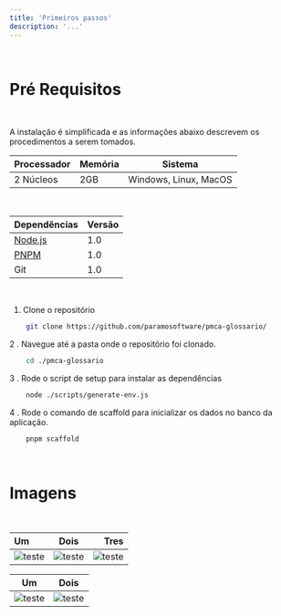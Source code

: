 ```yaml
---
title: 'Primeiros passos'
description: '...'
---
```



<br>

# Pré Requisitos
<br>

A instalação é simplificada e as informações abaixo descrevem os procedimentos a serem tomados.
<br>

| Processador | Memória | Sistema|
|- | - | - |
| 2 Núcleos| 2GB | Windows, Linux, MacOS |


<br> 

| Dependências  | Versão|
| -             |      -|
|  [Node.js](https://nodejs.org/en/download/)| 1.0 |
|  [PNPM](https://pnpm.io/)  |  1.0 |
|  Git    |  1.0 |

<br>

1. Clone o repositório

```bash
    git clone https://github.com/paramosoftware/pmca-glossario/
```

2 . Navegue até a pasta onde o repositório foi clonado.

```bash
    cd ./pmca-glossario
```

3 . Rode o script de setup para instalar as dependências

```bash
    node ./scripts/generate-env.js
```

4 . Rode o comando de scaffold para inicializar os dados no banco da aplicação.

```bash
    pnpm scaffold
```

<br>

# Imagens

<br>

| Um | Dois | Tres
| :---- |:---: | ---:
| ![teste](https://cdn.pixabay.com/photo/2014/02/27/16/10/flowers-276014_640.jpg "Teste") | ![teste](https://cdn.pixabay.com/photo/2014/02/27/16/10/flowers-276014_640.jpg "Teste") |  ![teste](https://cdn.pixabay.com/photo/2014/02/27/16/10/flowers-276014_640.jpg "Teste") |


| Um | Dois |
| ----- |----- | 
| ![teste](https://cdn.pixabay.com/photo/2014/02/27/16/10/flowers-276014_640.jpg "Teste") | ![teste](https://cdn.pixabay.com/photo/2014/02/27/16/10/flowers-276014_640.jpg "Teste") |  


